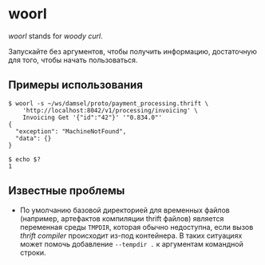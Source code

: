 # woorl

_woorl_ stands for _woody curl_.

Запускайте без аргументов, чтобы получить информацию, достаточную для того, чтобы начать пользоваться.

## Примеры использования

```
$ woorl -s ~/ws/damsel/proto/payment_processing.thrift \
    'http://localhost:8042/v1/processing/invoicing' \
    Invoicing Get '{"id":"42"}' '"0.834.0"'
{
  "exception": "MachineNotFound",
  "data": {}
}

$ echo $?
1
```

## Известные проблемы

* По умолчанию базовой директорией для временных файлов (например, артефактов компиляции thrift файлов) является переменная среды `TMPDIR`, которая обычно недоступна, если вызов _thrift compiler_ происходит из-под контейнера. В таких ситуациях может помочь добавление `--tempdir .` к аргументам командной строки.
